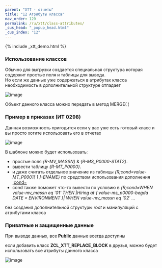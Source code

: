 ```yaml
---
parent: "XTT - отчеты"
title: "12 Атрибуты класса"
nav_order: 120
permalink: /ru/xtt/class-attributes/
_cus_head: "_popup_head.html"
_cus_index: "12"
---
```


{% include _xtt_demo.html %}

### Использование классов
Обычно для выгрузки создается специальная структура которая содержит простые поля и таблицы для вывода.\
Но если же данные уже содержаться в атрибутах класса необходимость в дополнительной структуре отпадает

![image](https://user-images.githubusercontent.com/36256417/103114165-cf74ce00-4687-11eb-967d-6da7257c6257.png)

Объект данного класса можно передать в метод MERGE( )

### Пример в приказах (ИТ 0298)

Данная возможность пригодится если у вас уже есть готовый класс и вы просто хотите использовать его в отчетах

![image](https://user-images.githubusercontent.com/36256417/103114357-65a8f400-4688-11eb-84d9-725a941be7dc.png)

В шаблоне можно будет использовать:
* простые поля *{R-MV_MASSN}* & *{R-MS_P0000-STAT2}*.
* вывести таблицу *{R-MT_P0000}*.
* и даже считать отдельное значение из таблицы *{R;cond=value-MT_P0001[ 1 ]-ENAME}* по средством использования дополнения [;cond=](../cond/)
* cond также поможет что-то вывести по условию в *{R;cond=WHEN value-mv_massn eq '01' THEN |Hiring at { value-ms_p0000-begda DATE = ENVIRONMENT }| WHEN value-mv_massn eq '02' ...*

без создания дополнительной структуры *root* и манипуляций с атрибутами класса

### Приватные и защищенные данные

При выводе данных, все **Public** данные всегда доступны

если добавить класс **ZCL_XTT_REPLACE_BLOCK** в друзья, можно будет использовать все атрибуты данного класса

![image](https://user-images.githubusercontent.com/36256417/103114499-013a6480-4689-11eb-9f7e-b782feb61603.png)
